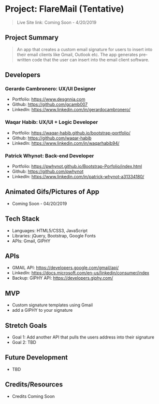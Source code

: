 # Project: FlareMail (Tentative)

> Live Site link: Coming Soon - 4/20/2019

## Project Summary

> An app that creates a custom email signature for users to insert into their email clients like Gmail, Outlook etc. The app generates pre-written code that the user can insert into the email client software. 

## Developers

### Gerardo Cambronero: UX/UI Designer
  - Portfolio: https://www.desgnnja.com
  - Github: https://github.com/gcamb007
  - LinkedIn: https://www.linkedin.com/in/gerardocambronero/
### Waqar Habib: UX/UI + Logic Developer
  - Portfolio: https://waqar-habib.github.io/bootstrap-portfolio/
  - Github: https://github.com/waqar-habib
  - LinkedIn: https://www.linkedin.com/in/waqarhabib94/
### Patrick Whynot: Back-end Developer
  - Portfolio: https://pwhynot.github.io/Bootstrap-Porfolio/index.html
  - Github: https://github.com/pwhynot
  - LinkedIn: https://www.linkedin.com/in/patrick-whynot-a31334180/

## Animated Gifs/Pictures of App

- Coming Soon - 04/20/2019

## Tech Stack

- Languages: HTML5/CSS3, JavaScript
- Libraries: jQuery, Bootstrap, Google Fonts
- APIs: Gmail, GIPHY

## APIs

- GMAIL API: https://developers.google.com/gmail/api/
- LinkedIn: https://docs.microsoft.com/en-us/linkedin/consumer/index
- Backup: GIPHY API: https://developers.giphy.com/

## MVP

- Custom signature templates using Gmail
- add a GIPHY to your signature

## Stretch Goals

- Goal 1: Add another API that pulls the users address into their signature
- Goal 2: TBD

## Future Development

- TBD

## Credits/Resources

- Credits Coming Soon
